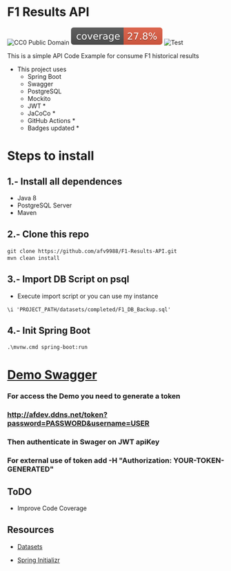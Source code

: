 # F1 Results API 
![CC0 Public Domain](https://www.publicdomainpictures.net/pictures/300000/velka/max-verstappen-f1.jpg)
![Coverage](.github/badges/jacoco.svg)
![Test](https://github.com/afv9988/F1-Results-API/actions/workflows/flow.yaml/badge.svg)

This is a simple API Code Example for consume F1 historical results 
- This project uses
  - Spring Boot
  - Swagger
  - PostgreSQL
  - Mockito
  - JWT *
  - JaCoCo *
  - GitHub Actions *
  - Badges updated *

# Steps to install

## 1.- Install all dependences
* Java 8
* PostgreSQL Server 
* Maven

## 2.- Clone this repo
```
git clone https://github.com/afv9988/F1-Results-API.git
mvn clean install
```

## 3.- Import DB Script on psql
* Execute import script or you can use my instance
```
\i 'PROJECT_PATH/datasets/completed/F1_DB_Backup.sql'
```

## 4.- Init Spring Boot
```
.\mvnw.cmd spring-boot:run
```

# [Demo Swagger](http://afdev.ddns.net/swagger-ui.html#/results-controller)

### For access the Demo you need to generate a token 
### http://afdev.ddns.net/token?password=PASSWORD&username=USER
### Then authenticate in Swager on JWT apiKey
### For external use of token add -H "Authorization: YOUR-TOKEN-GENERATED"

## ToDO
* Improve Code Coverage

## Resources
* [Datasets](https://hasura.io/docs/latest/schema/postgres/postgres-guides/import-data-from-csv/)

* [Spring Initializr](https://start.spring.io/#!type=maven-project&language=java&platformVersion=2.7.9&packaging=war&jvmVersion=1.8&groupId=com.apex&artifactId=demo&name=demo&description=F1%20API%20using%20GraphQL%20-%20Spring%20Boot%20-%20Mockito&packageName=com.apex.demo&dependencies=web,data-jpa,postgresql,graphql)





